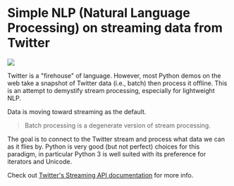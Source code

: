 Simple NLP (Natural Language Processing) on streaming data from Twitter
====

![](http://briank.im/content/images/2015/06/twstream.jpg)

Twitter is a "firehouse" of language. However, most Python demos on the web take a snapshot of Twitter data (i.e., batch) then process it offline. This is an attempt to demystify stream processing, especially for lightweight NLP. 

Data is moving toward streaming as the default. 

>Batch processing is a degenerate version of stream processing.

The goal is to connect to the Twitter stream and process what data we can as it flies by. Python is very good (but not perfect) choices for this paradigm, in particular Python 3 is well suited with its preference for iterators and Unicode.

Check out [Twitter's Streaming API documentation](https://dev.twitter.com/streaming/overview) for more info.
